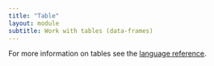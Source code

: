 ```yaml
---
title: "Table"
layout: module
subtitle: Work with tables (data-frames)
---
```


For more information on tables see the [language reference](/language/tables).
